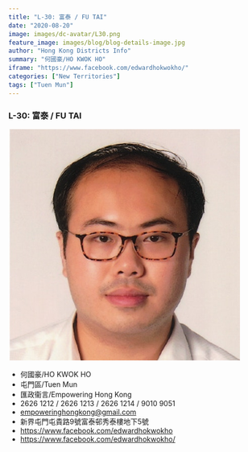 ```yaml
---
title: "L-30: 富泰 / FU TAI"
date: "2020-08-20"
image: images/dc-avatar/L30.png
feature_image: images/blog/blog-details-image.jpg
author: "Hong Kong Districts Info"
summary: "何國豪/HO KWOK HO"
iframe: "https://www.facebook.com/edwardhokwokho/"
categories: ["New Territories"]
tags: ["Tuen Mun"]
---
```


### L-30: 富泰 / FU TAI  
![](/images/dc-avatar/L30.png)  

 - 何國豪/HO KWOK HO  
 - 屯門區/Tuen Mun  
 - 匯政衞言/Empowering Hong Kong  
 - 2626 1212 / 2626 1213 / 2626 1214 / 9010 9051  
 - empoweringhongkong@gmail.com  
 - 新界屯門屯貴路9號富泰邨秀泰樓地下5號  
 - https://www.facebook.com/edwardhokwokho  
 - https://www.facebook.com/edwardhokwokho/
